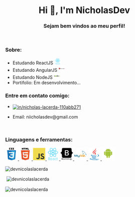 
<h1 align="center">Hi 👋, I'm NicholasDev</h1>
<h3 align="center">Sejam bem vindos ao meu perfil!</></h3>
<br>
<h3 align="left">Sobre:</h3>
<ul>
<li>Estudando ReactJS <img src="https://raw.githubusercontent.com/devicons/devicon/master/icons/react/react-original-wordmark.svg" alt="react" width="20" height="20"/></li>
<li>Estudando AngularJS <img src="https://raw.githubusercontent.com/devicons/devicon/master/icons/angularjs/angularjs-original-wordmark.svg" alt="angularjs" width="20" height="20"/></li>
<li>Estudando NodeJS <img src="https://raw.githubusercontent.com/devicons/devicon/master/icons/nodejs/nodejs-original-wordmark.svg" alt="nodejs" width="20" height="20"/></li>
<li>Portifolio: Em desenvolvimento...</li>
</ul>
<h3 align="left">Entre em contato comigo:</h3>
<ul>
<li>
<p align="left">
<a href="https://linkedin.com/in/in/nicholas-lacerda-110abb271" target="blank"><img align="center" src="https://raw.githubusercontent.com/rahuldkjain/github-profile-readme-generator/master/src/images/icons/Social/linked-in-alt.svg" alt="in/nicholas-lacerda-110abb271" height="30" width="40" /></a>
</p>
</li>
<li>
<p align="left">
Email: <a href"mailto:niicholasdev@gmail.com">niicholasdev@gmail.com</a>
</p>
</li>
</ul>
<br>

<h3 align="left">Linguagens e ferramentas:</h3>
<p align="left"> <a href="https://www.w3schools.com/css/" target="_blank" rel="noreferrer"> <img src="https://raw.githubusercontent.com/devicons/devicon/master/icons/css3/css3-original-wordmark.svg" alt="css3" width="40" height="40"/> </a> <a href="https://www.w3.org/html/" target="_blank" rel="noreferrer"> <img src="https://raw.githubusercontent.com/devicons/devicon/master/icons/html5/html5-original-wordmark.svg" alt="html5" width="40" height="40"/> </a> <a href="https://developer.mozilla.org/en-US/docs/Web/JavaScript" target="_blank" rel="noreferrer"> <img src="https://raw.githubusercontent.com/devicons/devicon/master/icons/javascript/javascript-original.svg" alt="javascript" width="40" height="40"/> </a> <a href="https://reactjs.org/" target="_blank" rel="noreferrer"> <img src="https://raw.githubusercontent.com/devicons/devicon/master/icons/react/react-original-wordmark.svg" alt="react" width="40" height="40"/> <a href="https://getbootstrap.com" target="_blank" rel="noreferrer"> <img src="https://raw.githubusercontent.com/devicons/devicon/master/icons/bootstrap/bootstrap-plain-wordmark.svg" alt="bootstrap" width="40" height="40"/> </a> <a href="https://www.mysql.com/" target="_blank" rel="noreferrer"> <img src="https://raw.githubusercontent.com/devicons/devicon/master/icons/mysql/mysql-original-wordmark.svg" alt="mysql" width="40" height="40"/> </a> <a href="https://www.java.com" target="_blank" rel="noreferrer"> <img src="https://raw.githubusercontent.com/devicons/devicon/master/icons/java/java-original.svg" alt="java" width="40" height="40"/> </a> </a>
 <a href="https://developer.android.com" target="_blank" rel="noreferrer"> <img src="https://raw.githubusercontent.com/devicons/devicon/master/icons/android/android-original-wordmark.svg" alt="android" width="40" height="40"/> </a> </p>

<p><img align="center" src="https://github-readme-stats.vercel.app/api/top-langs?username=devnicolaslacerda&show_icons=true&locale=en&layout=compact" alt="devnicolaslacerda" /></p>

<p>&nbsp;<img align="center" src="https://github-readme-stats.vercel.app/api?username=devnicolaslacerda&show_icons=true&locale=en" alt="devnicolaslacerda" /></p>

<p><img align="center" src="https://github-readme-streak-stats.herokuapp.com/?user=devnicolaslacerda&" alt="devnicolaslacerda" /></p>

